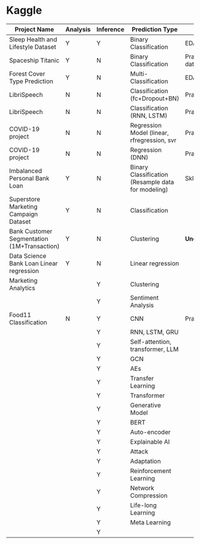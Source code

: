 # Kaggle

|Project Name          | Analysis | Inference | Prediction Type |   comment   |Kaggle url|
|----------------------|----------|-----------|-------------------|-------------|-----------|
|Sleep Health and Lifestyle Dataset|   Y       |      Y     |        Binary Classification          |  EDA+Inference+Sklearn_Model         |https://www.kaggle.com/code/rueitinghong/sleep-health-and-lifestyle|
|Spaceship Titanic                      |    Y      |     N      |      Binary Classification            |      Practice (EDA+process missing data+Sklearn_Model+XGB+catBoost)       |https://www.kaggle.com/code/rueitinghong/notebook4870bbabb1|
|   Forest Cover Type Prediction                   |      Y    |       N     |      Multi-Classification        | EDA+Sklearn_Model+XGB+catBoost  |https://www.kaggle.com/code/rueitinghong/forest-cover-type-prediction-with-lgbm|
|LibriSpeech                      |    N      |     N      |      Classification (fc+Dropout+BN)           |      Practice (Pytorch)      |https://www.kaggle.com/code/rueitinghong/libraphone-with-dnn/edit|
|LibriSpeech                      |    N      |     N      |      Classification (RNN, LSTM)           |      Practice (Pytorch)      |https://www.kaggle.com/code/rueitinghong/libraphone-with-rnn-ipython/edit/run/186496484|
|    COVID-19 project                  |     N     |     N       |            Regression Model (linear, rfregression, svr        |  Practice (Sklearn_Model)  |https://www.kaggle.com/code/rueitinghong/notebook0046e65cf1/edit/run/186956078|
|    COVID-19 project                  |      N    |     N       |            Regression (DNN)        | Practice (Pytorch)  | https://www.kaggle.com/code/rueitinghong/covie-regression-dnn?scriptVersionId=187231908|
|Imbalanced Personal Bank Loan               |    Y      |     N      |      Binary Classification (Resample data for modeling)           |      Sklearn_Model      |https://www.kaggle.com/code/rueitinghong/personal-loan-prediction-imbalance-data|
|Superstore Marketing Campaign Dataset                     |    Y      |     N      |    Classification             |             ||
|Bank Customer Segmentation (1M+Transaction)                      |    Y      |     N      |      Clustering            |     **Uncomplete**        |https://www.kaggle.com/code/rueitinghong/customers-clustering|
|Data Science Bank Loan Linear regression                   |    Y      |     N      |      Linear regression            |             ||
|       Marketing Analytics               |          |     Y       |        Clustering      |   ||
|                      |          |    Y        |          Sentiment Analysis        |  || 
|         Food11 Classification             |    N      |    Y        |       CNN         | Practice(CNN, Rasnet)  |https://www.kaggle.com/code/rueitinghong/food-cnn|
|                      |          |    Y        |       RNN, LSTM, GRU            |  ||
|                      |          |     Y       |     Self-attention, transformer, LLM          |  ||
|                      |          |    Y        |       GCN          |  ||
|                      |          |    Y        |       AEs          |  ||
|                      |          |    Y        |      Transfer Learning          |  ||
|                      |          |     Y       |      Transformer          |  ||
|                      |          |    Y        |     Generative Model            |  ||
|                      |          |    Y        |       BERT            |  ||
|                      |          |    Y        |     Auto-encoder             |  ||
|                      |          |    Y        |       Explainable AI            |  ||
|                      |          |    Y        |       Attack            |  ||
|                      |          |    Y        |       Adaptation            |  ||
|                      |          |    Y        |       Reinforcement Learning            |  ||
|                      |          |    Y        |       Network Compression           |  ||
|                      |          |    Y        |      Life-long Learning            |  ||
|                      |          |    Y        |       Meta Learning            |  ||
|                      |          |    Y        |                   |  ||
